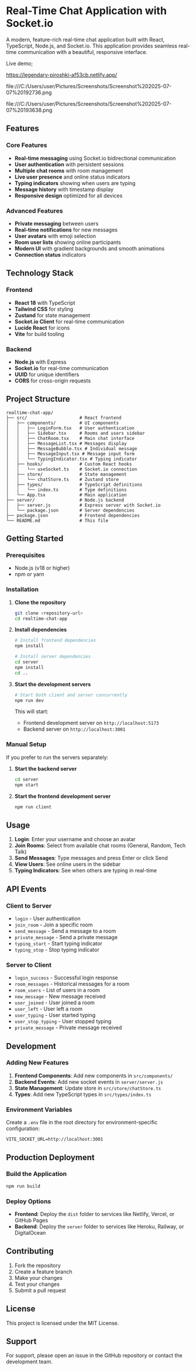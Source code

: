 # Real-Time Chat Application with Socket.io

A modern, feature-rich real-time chat application built with React, TypeScript, Node.js, and Socket.io. This application provides seamless real-time communication with a beautiful, responsive interface.


 Live demo;

https://legendary-piroshki-af53cb.netlify.app/


file:///C:/Users/user/Pictures/Screenshots/Screenshot%202025-07-07%20192736.png

file:///C:/Users/user/Pictures/Screenshots/Screenshot%202025-07-07%20193638.png


## Features

### Core Features
- **Real-time messaging** using Socket.io bidirectional communication
- **User authentication** with persistent sessions
- **Multiple chat rooms** with room management
- **Live user presence** and online status indicators
- **Typing indicators** showing when users are typing
- **Message history** with timestamp display
- **Responsive design** optimized for all devices

### Advanced Features
- **Private messaging** between users
- **Real-time notifications** for new messages
- **User avatars** with emoji selection
- **Room user lists** showing online participants
- **Modern UI** with gradient backgrounds and smooth animations
- **Connection status** indicators

## Technology Stack

### Frontend
- **React 18** with TypeScript
- **Tailwind CSS** for styling
- **Zustand** for state management
- **Socket.io Client** for real-time communication
- **Lucide React** for icons
- **Vite** for build tooling

### Backend
- **Node.js** with Express
- **Socket.io** for real-time communication
- **UUID** for unique identifiers
- **CORS** for cross-origin requests

## Project Structure

```
realtime-chat-app/
├── src/                    # React frontend
│   ├── components/         # UI components
│   │   ├── LoginForm.tsx   # User authentication
│   │   ├── Sidebar.tsx     # Rooms and users sidebar
│   │   ├── ChatRoom.tsx    # Main chat interface
│   │   ├── MessageList.tsx # Messages display
│   │   ├── MessageBubble.tsx # Individual message
│   │   ├── MessageInput.tsx # Message input form
│   │   └── TypingIndicator.tsx # Typing indicator
│   ├── hooks/              # Custom React hooks
│   │   └── useSocket.ts    # Socket.io connection
│   ├── store/              # State management
│   │   └── chatStore.ts    # Zustand store
│   ├── types/              # TypeScript definitions
│   │   └── index.ts        # Type definitions
│   └── App.tsx             # Main application
├── server/                 # Node.js backend
│   ├── server.js           # Express server with Socket.io
│   └── package.json        # Server dependencies
├── package.json            # Frontend dependencies
└── README.md               # This file
```

## Getting Started

### Prerequisites
- Node.js (v18 or higher)
- npm or yarn

### Installation

1. **Clone the repository**
   ```bash
   git clone <repository-url>
   cd realtime-chat-app
   ```

2. **Install dependencies**
   ```bash
   # Install frontend dependencies
   npm install

   # Install server dependencies
   cd server
   npm install
   cd ..
   ```

3. **Start the development servers**
   ```bash
   # Start both client and server concurrently
   npm run dev
   ```

   This will start:
   - Frontend development server on `http://localhost:5173`
   - Backend server on `http://localhost:3001`

### Manual Setup

If you prefer to run the servers separately:

1. **Start the backend server**
   ```bash
   cd server
   npm start
   ```

2. **Start the frontend development server**
   ```bash
   npm run client
   ```

## Usage

1. **Login**: Enter your username and choose an avatar
2. **Join Rooms**: Select from available chat rooms (General, Random, Tech Talk)
3. **Send Messages**: Type messages and press Enter or click Send
4. **View Users**: See online users in the sidebar
5. **Typing Indicators**: See when others are typing in real-time

## API Events

### Client to Server
- `login` - User authentication
- `join_room` - Join a specific room
- `send_message` - Send a message to a room
- `private_message` - Send a private message
- `typing_start` - Start typing indicator
- `typing_stop` - Stop typing indicator

### Server to Client
- `login_success` - Successful login response
- `room_messages` - Historical messages for a room
- `room_users` - List of users in a room
- `new_message` - New message received
- `user_joined` - User joined a room
- `user_left` - User left a room
- `user_typing` - User started typing
- `user_stop_typing` - User stopped typing
- `private_message` - Private message received

## Development

### Adding New Features

1. **Frontend Components**: Add new components in `src/components/`
2. **Backend Events**: Add new socket events in `server/server.js`
3. **State Management**: Update store in `src/store/chatStore.ts`
4. **Types**: Add new TypeScript types in `src/types/index.ts`

### Environment Variables

Create a `.env` file in the root directory for environment-specific configuration:

```env
VITE_SOCKET_URL=http://localhost:3001
```

## Production Deployment

### Build the Application
```bash
npm run build
```

### Deploy Options
- **Frontend**: Deploy the `dist` folder to services like Netlify, Vercel, or GitHub Pages
- **Backend**: Deploy the `server` folder to services like Heroku, Railway, or DigitalOcean

## Contributing

1. Fork the repository
2. Create a feature branch
3. Make your changes
4. Test your changes
5. Submit a pull request

## License

This project is licensed under the MIT License.

## Support

For support, please open an issue in the GitHub repository or contact the development team.
